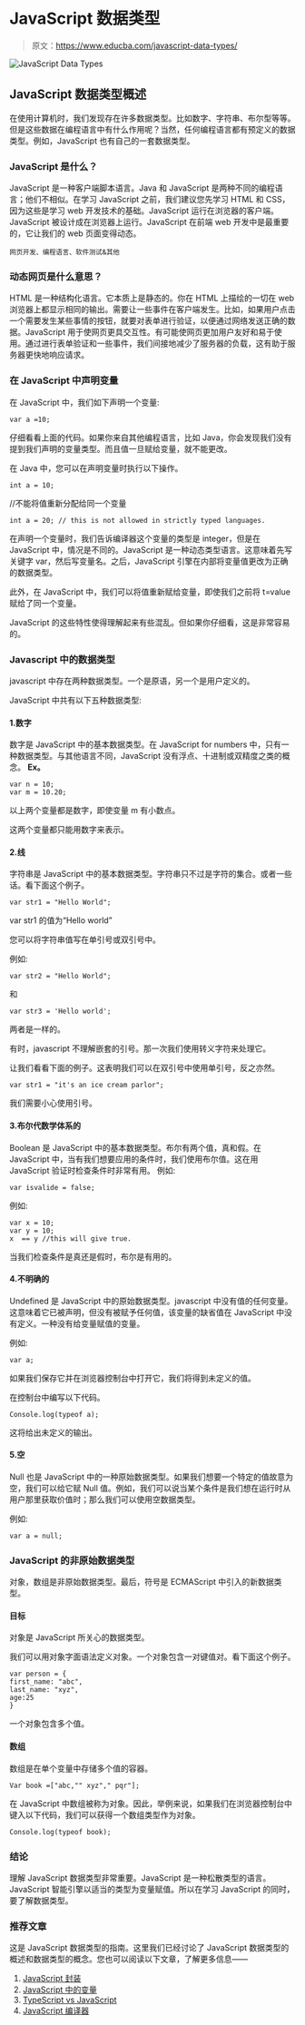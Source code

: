 # JavaScript 数据类型

> 原文：<https://www.educba.com/javascript-data-types/>

![JavaScript Data Types](img/8db7b83c004196700d64619dfda5f012.png)



## JavaScript 数据类型概述

在使用计算机时，我们发现存在许多数据类型。比如数字、字符串、布尔型等等。但是这些数据在编程语言中有什么作用呢？当然，任何编程语言都有预定义的数据类型。例如，JavaScript 也有自己的一套数据类型。

### JavaScript 是什么？

JavaScript 是一种客户端脚本语言。Java 和 JavaScript 是两种不同的编程语言；他们不相似。在学习 JavaScript 之前，我们建议您先学习 HTML 和 CSS，因为这些是学习 web 开发技术的基础。JavaScript 运行在浏览器的客户端。JavaScript 被设计成在浏览器上运行。JavaScript 在前端 web 开发中是最重要的，它让我们的 web 页面变得动态。

<small>网页开发、编程语言、软件测试&其他</small>

### 动态网页是什么意思？

HTML 是一种结构化语言。它本质上是静态的。你在 HTML 上描绘的一切在 web 浏览器上都显示相同的输出。需要让一些事件在客户端发生。比如，如果用户点击一个需要发生某些事情的按钮，就要对表单进行验证，以便通过网络发送正确的数据。JavaScript 用于使网页更具交互性。有可能使网页更加用户友好和易于使用。通过进行表单验证和一些事件，我们间接地减少了服务器的负载，这有助于服务器更快地响应请求。

### 在 JavaScript 中声明变量

在 JavaScript 中，我们如下声明一个变量:

```
var a =10;
```

仔细看看上面的代码。如果你来自其他编程语言，比如 Java，你会发现我们没有提到我们声明的变量类型。而且值一旦赋给变量，就不能更改。

在 Java 中，您可以在声明变量时执行以下操作。

```
int a = 10;
```

//不能将值重新分配给同一个变量

```
int a = 20; // this is not allowed in strictly typed languages.
```

在声明一个变量时，我们告诉编译器这个变量的类型是 integer，但是在 JavaScript 中，情况是不同的。JavaScript 是一种动态类型语言。这意味着先写关键字 var，然后写变量名。之后，JavaScript 引擎在内部将变量值更改为正确的数据类型。

此外，在 JavaScript 中，我们可以将值重新赋给变量，即使我们之前将 t=value 赋给了同一个变量。

JavaScript 的这些特性使得理解起来有些混乱。但如果你仔细看，这是非常容易的。

### Javascript 中的数据类型

javascript 中存在两种数据类型。一个是原语，另一个是用户定义的。

JavaScript 中共有以下五种数据类型:

#### 1.数字

数字是 JavaScript 中的基本数据类型。在 JavaScript for numbers 中，只有一种数据类型。与其他语言不同，JavaScript 没有浮点、十进制或双精度之类的概念。
**Ex。**

```
var n = 10;
var m = 10.20;
```

以上两个变量都是数字，即使变量 m 有小数点。

这两个变量都只能用数字来表示。

#### 2.线

字符串是 JavaScript 中的基本数据类型。字符串只不过是字符的集合。或者一些话。看下面这个例子。

```
var str1 = "Hello World";
```

var str1 的值为“Hello world”

您可以将字符串值写在单引号或双引号中。

例如:

```
var str2 = "Hello World";
```

和

```
var str3 = 'Hello world';
```

两者是一样的。

有时，javascript 不理解嵌套的引号。那一次我们使用转义字符来处理它。

让我们看看下面的例子。这表明我们可以在双引号中使用单引号，反之亦然。

```
var str1 = "it's an ice cream parlor";
```

我们需要小心使用引号。

#### 3.布尔代数学体系的

Boolean 是 JavaScript 中的基本数据类型。布尔有两个值，真和假。在 JavaScript 中，当有我们想要应用的条件时，我们使用布尔值。这在用 JavaScript 验证时检查条件时非常有用。
例如:

```
var isvalide = false;
```

例如:

```
var x = 10;
var y = 10;
x  == y //this will give true.
```

当我们检查条件是真还是假时，布尔是有用的。

#### 4.不明确的

Undefined 是 JavaScript 中的原始数据类型。javascript 中没有值的任何变量。这意味着它已被声明，但没有被赋予任何值，该变量的缺省值在 JavaScript 中没有定义。一种没有给变量赋值的变量。

例如:

```
var a;
```

如果我们保存它并在浏览器控制台中打开它，我们将得到未定义的值。

在控制台中编写以下代码。

```
Console.log(typeof a);
```

这将给出未定义的输出。

#### 5.空

Null 也是 JavaScript 中的一种原始数据类型。如果我们想要一个特定的值故意为空，我们可以给它赋 Null 值。例如，我们可以说当某个条件是我们想在运行时从用户那里获取价值时；那么我们可以使用空数据类型。

例如:

```
var a = null;
```

### JavaScript 的非原始数据类型

对象，数组是非原始数据类型。最后，符号是 ECMAScript 中引入的新数据类型。

#### 目标

对象是 JavaScript 所关心的数据类型。

我们可以用对象字面语法定义对象。一个对象包含一对键值对。看下面这个例子。

```
var person = {
first_name: "abc",
last_name: "xyz",
age:25
}
```

一个对象包含多个值。

#### 数组

数组是在单个变量中存储多个值的容器。

```
Var book =["abc,"" xyz"," pqr"];
```

在 JavaScript 中数组被称为对象。因此，举例来说，如果我们在浏览器控制台中键入以下代码，我们可以获得一个数组类型作为对象。

```
Console.log(typeof book);
```

### **结论**

理解 JavaScript 数据类型非常重要。JavaScript 是一种松散类型的语言。JavaScript 智能引擎以适当的类型为变量赋值。所以在学习 JavaScript 的同时，要了解数据类型。

### 推荐文章

这是 JavaScript 数据类型的指南。这里我们已经讨论了 JavaScript 数据类型的概述和数据类型的概念。您也可以阅读以下文章，了解更多信息——

1.  [JavaScript 封装](https://www.educba.com/encapsulation-in-javascript/)
2.  [JavaScript 中的变量](https://www.educba.com/variables-in-javascript/)
3.  [TypeScript vs JavaScript](https://www.educba.com/typescript-vs-javascript/)
4.  [JavaScript 编译器](https://www.educba.com/javascript-compilers/)





